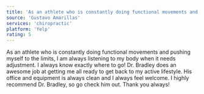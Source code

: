 ```yaml
---
title: 'As an athlete who is constantly doing functional movements and'
source: 'Gustavo Amarillas'
services: 'chiropractic'
platform: 'Yelp'
rating: 5
---
```


As an athlete who is constantly doing functional movements and pushing myself to the limits, I am always listening to my body when it needs adjustment. I always know exactly where to go! Dr. Bradley does an awesome job at getting me all ready to get back to my active lifestyle. His office and equipment is always clean and I always feel welcome. I highly recommend Dr. Bradley, so go check him out. Thank you always!
    